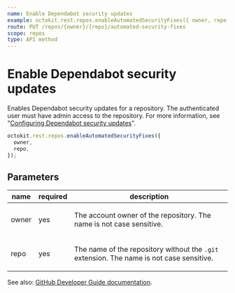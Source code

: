 ```yaml
---
name: Enable Dependabot security updates
example: octokit.rest.repos.enableAutomatedSecurityFixes({ owner, repo })
route: PUT /repos/{owner}/{repo}/automated-security-fixes
scope: repos
type: API method
---
```


# Enable Dependabot security updates

Enables Dependabot security updates for a repository. The authenticated user must have admin access to the repository. For more information, see "[Configuring Dependabot security updates](https://docs.github.com/articles/configuring-automated-security-fixes)".

```js
octokit.rest.repos.enableAutomatedSecurityFixes({
  owner,
  repo,
});
```

## Parameters

<table>
  <thead>
    <tr>
      <th>name</th>
      <th>required</th>
      <th>description</th>
    </tr>
  </thead>
  <tbody>
    <tr><td>owner</td><td>yes</td><td>

The account owner of the repository. The name is not case sensitive.

</td></tr>
<tr><td>repo</td><td>yes</td><td>

The name of the repository without the `.git` extension. The name is not case sensitive.

</td></tr>
  </tbody>
</table>

See also: [GitHub Developer Guide documentation](https://docs.github.com/rest/repos/repos#enable-dependabot-security-updates).
